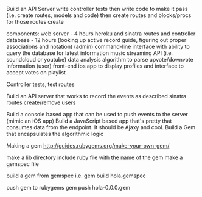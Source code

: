 Build an API Server
  write controller tests
    then write code to make it pass (i.e. create routes, models and code)
  then create routes and blocks/procs for those routes
  create

components:
  web server - 4 hours heroku and sinatra routes and controller
  database - 12 hours (looking up active record guide, figuring out proper associations and notation)
  (admin) command-line interface with ability to query the database for latest information
  music streaming API (i.e. soundcloud or youtube)
  data analysis algorithm to parse upvote/downvote information
  (user) front-end ios app to display profiles and interface to accept votes on playlist

Controller tests, test routes

Build an API server that works to record the events as described
  sinatra routes
  create/remove users

Build a console based app that can be used to push events to the server (mimic an iOS app)
Build a JavaScript based app that's pretty that consumes data from the endpoint. It should be Ajaxy and cool.
Build a Gem that encapsulates the algorithmic logic

Making a gem
http://guides.rubygems.org/make-your-own-gem/

make a lib directory
  include ruby file with the name of the gem
  make a gemspec file

  build a gem from gemspec
    i.e. gem build hola.gemspec

  push gem to rubygems
    gem push hola-0.0.0.gem
